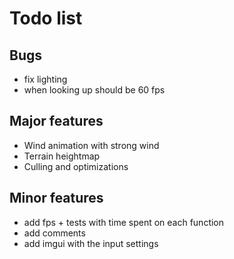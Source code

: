 # Todo list


## Bugs 

- fix lighting
- when looking up should be 60 fps

## Major features

- Wind animation with strong wind
- Terrain heightmap
- Culling and optimizations

## Minor features

- add fps + tests with time spent on each function
- add comments
- add imgui with the input settings
